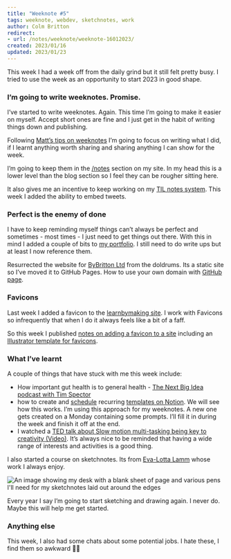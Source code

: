 ```yaml
---
title: "Weeknote #5"
tags: weeknote, webdev, sketchnotes, work
author: Colm Britton
redirect:
- url: /notes/weeknote/weeknote-16012023/
created: 2023/01/16
updated: 2023/01/23
---
```


This week I had a week off from the daily grind but it still felt pretty busy. I tried to use the week as an opportunity to start 2023 in good shape.

### I’m going to write weeknotes. Promise.

I’ve started to write weeknotes. Again. This time I’m going to make it easier on myself. Accept short ones are fine and I just get in the habit of writing things down and publishing.

Following [Matt’s tips on weeknotes](https://learnbymaking.wales/en/resource/tips-for-writing-weeknotes.html) I’m going to focus on writing what I did, if I learnt anything worth sharing and sharing anything I can show for the week.

I’m going to keep them in the [/notes](https://colmjude.com/notes) section on my site. In my head this is a lower level than the blog section so I feel they can be rougher sitting here.

It also gives me an incentive to keep working on my [TIL notes system](https://github.com/colmjude/til). This week I added the ability to embed tweets.

### Perfect is the enemy of done

I have to keep reminding myself things can’t always be perfect and sometimes - most times - I just need to get things out there. With this in mind I added a couple of bits to [my portfolio](/work). I still need to do write ups but at least I now reference them.

Resurrected the website for [ByBritton Ltd](https://bybritton.co.uk) from the doldrums. Its a static site so I’ve moved it to GitHub Pages. How to use your own domain with [GitHub page](https://pages.github.com/).

### Favicons

Last week I added a favicon to the [learnbymaking site](https://learnbymaking.wales/en/). I work with Favicons so infrequently that when I do it always feels like a bit of a faff.

So this week I published [notes on adding a favicon to a site](https://colmjude.com/notes/web/how-to-favicon/) including an [Illustrator template for favicons](https://colmjude.com/static/resources/favicon-template.ai).

### What I’ve learnt

A couple of things that have stuck with me this week include:

- How important gut health is to general health - [The Next Big Idea podcast with Tim Spector](https://nextbigideaclub.com/magazine/stop-diets-start-habits-mythbusting-insights-eating-podcast/38998/)
- how to create and [schedule](https://www.notion.so/help/guides/automate-work-repeating-database-templates) recurring [templates on Notion](https://www.notion.so/help/database-templates). We will see how this works. I’m using this approach for my weeknotes. A new one gets created on a Monday containing some prompts. I’ll fill it in during the week and finish it off at the end.
- I watched a [TED talk about Slow motion multi-tasking being key to creativity (Video)](https://www.ted.com/talks/tim_harford_a_powerful_way_to_unleash_your_natural_creativity?language=en). It’s always nice to be reminded that having a wide range of interests and activities is a good thing.

I also started a course on sketchnotes. Its from [Eva-Lotta Lamm](https://www.evalotta.net/) whose work I always enjoy.

![An image showing my desk with a blank sheet of page and various pens I'll need for my sketchnotes laid out around the edges](/static/images/notes/sketching-props-desk.jpg)

Every year I say I’m going to start sketching and drawing again. I never do. Maybe this will help me get started.

### Anything else

This week, I also had some chats about some potential jobs. I hate these, I find them so awkward 🤷‍♂️

